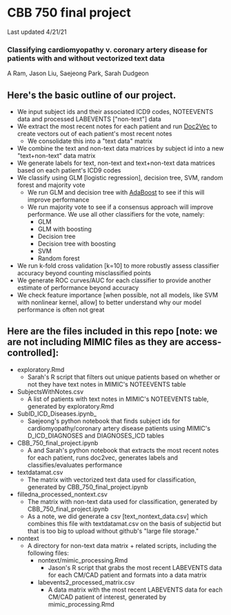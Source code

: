 # CBB 750 final project

Last updated 4/21/21

### Classifying cardiomyopathy v. coronary artery disease for patients with and without vectorized text data

A Ram, Jason Liu, Saejeong Park, Sarah Dudgeon

## Here's the basic outline of our project.

* We input subject ids and their associated ICD9 codes, NOTEEVENTS data and processed LABEVENTS ["non-text"] data
* We extract the most recent notes for each patient and run [Doc2Vec](https://radimrehurek.com/gensim/auto_examples/tutorials/run_doc2vec_lee.html) to create vectors out of each patient's most recent notes
  * We consolidate this into a "text data" matrix
* We combine the text and non-text data matrices by subject id into a new "text+non-text" data matrix
* We generate labels for text, non-text and text+non-text data matrices based on each patient's ICD9 codes
* We classify using GLM [logistic regression], decision tree, SVM, random forest and majority vote
  * We run GLM and decision tree with [AdaBoost](https://scikit-learn.org/stable/modules/generated/sklearn.ensemble.AdaBoostClassifier.html) to see if this will improve performance
  * We run majority vote to see if a consensus approach will improve performance. We use all other classifiers for the vote, namely:
    * GLM 
    * GLM with boosting
    * Decision tree
    * Decision tree with boosting
    * SVM
    * Random forest
* We run k-fold cross validation [k=10] to more robustly assess classifier accuracy beyond counting misclassified points
* We generate ROC curves/AUC for each classifier to provide another estimate of performance beyond accuracy 
* We check feature importance [when possible, not all models, like SVM with nonlinear kernel, allow] to better understand why our model performance is often not great 


## Here are the files included in this repo [note: we are not including MIMIC files as they are access-controlled]: 
* exploratory.Rmd
	* Sarah's R script that filters out unique patients based on whether or not they have text notes in MIMIC's NOTEEVENTS table
* SubjectsWithNotes.csv
	* A list of patients with text notes in MIMIC's NOTEEVENTS table, generated by exploratory.Rmd
* SubID\_ICD\_Diseases.ipynb_ 
	* Saejeong's python notebook that finds subject ids for cardiomyopathy/coronary artery disease patients using MIMIC's D\_ICD\_DIAGNOSES and DIAGNOSES\_ICD tables
* CBB\_750\_final\_project.ipynb
	* A and Sarah's python notebook that extracts the most recent notes for each patient, runs doc2vec, generates labels and classifies/evaluates performance
* textdatamat.csv
	* The matrix with vectorized text data used for classification, generated by CBB\_750\_final\_project.ipynb
* filledna\_processed\_nontext.csv
	* The matrix with non-text data used for classification, generated by CBB\_750\_final\_project.ipynb
	* As a note, we did generate a csv [text\_nontext\_data.csv] which combines this file with textdatamat.csv on the basis of subjectid but that is too big to upload without github's "large file storage."
* nontext
	* A directory for non-text data matrix + related scripts, including the following files: 
		* nontext/mimic\_processing.Rmd
			* Jason's R script that grabs the most recent LABEVENTS data for each CM/CAD patient and formats into a data matrix
		* labevents2\_processed\_matrix.csv
			* A data matrix with the most recent LABEVENTS data for each CM/CAD patient of interest, generated by mimic\_processing.Rmd

